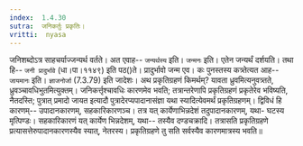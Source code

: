 ```yaml
---
index:  1.4.30
sutra:  जनिकर्तुः प्रकृतिः।
vritti:  nyasa
---
```


जनिशब्दोऽत्र साहचर्याज्जन्यर्थ वर्तते। अत एवाह-- `जन्यर्थस्य` इति। `जन्मनः` इति। एतेन जन्यर्थं दर्शयति। तथा हि-- `जनी प्रादुर्भावे` (धा।पा।११४९) इति पठ()ते। प्रादुर्भावो जन्म एव। कः पुनस्तस्य कत्र्तेत्यत आह-- `जायमानः` इति। `ज्ञाजनोर्जा` (7.3.79) इति जादेशः। अथ प्रकृतिग्रहणं किमर्थम्? यावता ध्रुवमित्यनुवत्र्तते, ध्रुवञ्चावधिभुतमित्युक्तम्। जनिकर्त्तृश्चावधिः कारणमेव भवति; तत्रान्तरेणापि प्रकृतिग्रहणं प्रकृतेरेव भविष्यति, नैतदस्ति; पुत्रात् प्रमादो जायत इत्यादौ पुत्रादेरप्यपादानासंज्ञा यथा स्यादित्येवमर्थं प्रकृतिग्रहणम्। द्विविधं हि कारणम्-- उपादानकारणम्, सहकारिकारणञ्च। तत्र यत् कार्येणाभिन्नदेशं तदुपादानकारणम्, यथा- घटस्य मृत्पिण्डः। सहकारिकारणं यत् कार्येण भिन्नदेशम्, यथा-- तस्यैव दण्डचक्रादि। तत्रासति प्रकृतिग्रहणे प्रत्यासत्तेरुपादानकारणस्यैव स्यात्, नेतरस्य। प्रकृतिग्रहणे तु सति सर्वस्यैव कारणमात्रस्य भवति॥
